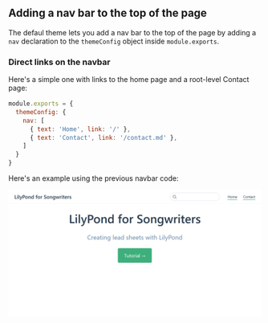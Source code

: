 ## Adding a nav bar to the top of the page

The defaul theme lets you add a nav bar to the top of the page by
adding a `nav` declaration to the `themeConfig` object inside
`module.exports`.

### Direct links on the navbar

Here's a simple one with links to the home page
and a root-level Contact page:

```javascript
module.exports = {
  themeConfig: {
    nav: [
      { text: 'Home', link: '/' },
      { text: 'Contact', link: '/contact.md' },
    ]
  }
}
```

Here's an example using the previous navbar code:

![Screenshot of simple VuePress nav bar](/assets/img/vuepress-nav-bar-picture.png)
